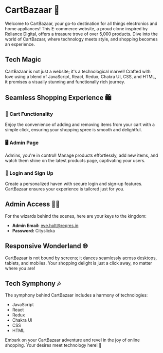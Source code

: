 # CartBazaar 🛒

Welcome to CartBazaar, your go-to destination for all things electronics and home appliances! This E-commerce website, a proud clone inspired by Reliance Digital, offers a treasure trove of over 5,000 products. Dive into the world of CartBazaar, where technology meets style, and shopping becomes an experience.

## Tech Magic 

CartBazaar is not just a website; it's a technological marvel! Crafted with love using a blend of JavaScript, React, Redux, Chakra UI, CSS, and HTML, it promises a visually stunning and functionally rich journey.

## Seamless Shopping Experience 🛍️

### 🛒 Cart Functionality
Enjoy the convenience of adding and removing items from your cart with a simple click, ensuring your shopping spree is smooth and delightful.

### 🖥️ Admin Page
Admins, you're in control! Manage products effortlessly, add new items, and watch them shine on the latest products page, captivating your users.

### 🔐 Login and Sign Up
Create a personalized haven with secure login and sign-up features. CartBazaar ensures your experience is tailored just for you.

## Admin Access 🕵️‍♂️

For the wizards behind the scenes, here are your keys to the kingdom:

- **Admin Email:** eve.holt@reqres.in
- **Password:** Cityslicka

## Responsive Wonderland 🌐

CartBazaar is not bound by screens; it dances seamlessly across desktops, tablets, and mobiles. Your shopping delight is just a click away, no matter where you are!

## Tech Symphony 🎶

The symphony behind CartBazaar includes a harmony of technologies:

- JavaScript
- React
- Redux
- Chakra UI
- CSS
- HTML

Embark on your CartBazaar adventure and revel in the joy of online shopping. Your desires meet technology here! 🌟
